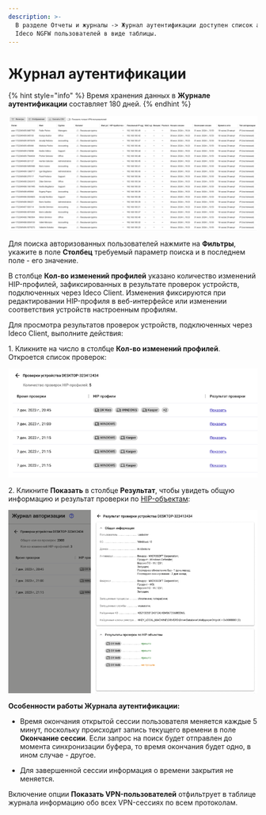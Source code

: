 ```yaml
---
description: >-
  В разделе Отчеты и журналы -> Журнал аутентификации доступен список аутентифицированных на
  Ideco NGFW пользователей в виде таблицы.
---
```


# Журнал аутентификации

{% hint style="info" %}
Время хранения данных в **Журнале аутентификации** составляет 180 дней.
{% endhint %}

![](/.gitbook/assets/auth-log.png)

Для поиска авторизованных пользователей нажмите на **Фильтры**, укажите в поле **Столбец** требуемый параметр поиска и в последнем поле - его значение.

В столбце **Кол-во изменений профилей** указано количество изменений HIP-профилей, зафиксированных в результате проверок устройств, подключенных через Ideco Client. Изменения фиксируются при редактировании HIP-профиля в веб-интерфейсе или изменении соответствия устройств настроенным профилям.

Для просмотра результатов проверок устройств, подключенных через Ideco Client, выполните действия:

1\. Кликните на число в столбце **Кол-во изменений профилей**. Откроется список проверок:

![](/.gitbook/assets/auth-log1.png)

2\. Кликните **Показать** в столбце **Результат**, чтобы увидеть общую информацию и результат проверки по [HIP-объектам](/settings/users/hip-profiles.md):

![](/.gitbook/assets/auth-log2.png)

**Особенности работы Журнала аутентификации:**

* Время окончания открытой сессии пользователя меняется каждые 5 минут, поскольку происходит запись текущего времени в поле **Окончание сессии**. Если запрос на поиск будет отправлен до момента синхронизации буфера, то время окончания будет одно, в ином случае - другое.

* Для завершенной сессии информация о времени закрытия не меняется.

Включение опции **Показать VPN-пользователей** отфильтрует в таблице журнала информацию обо всех VPN-сессиях по всем протоколам.